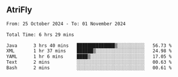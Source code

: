 ## AtriFly

<!--START_SECTION:waka-->

```txt
From: 25 October 2024 - To: 01 November 2024

Total Time: 6 hrs 29 mins

Java      3 hrs 40 mins   ██████████████▒░░░░░░░░░░   56.73 %
XML       1 hr 37 mins    ██████▒░░░░░░░░░░░░░░░░░░   24.98 %
YAML      1 hr 6 mins     ████▒░░░░░░░░░░░░░░░░░░░░   17.05 %
Text      2 mins          ░░░░░░░░░░░░░░░░░░░░░░░░░   00.63 %
Bash      2 mins          ░░░░░░░░░░░░░░░░░░░░░░░░░   00.61 %
```

<!--END_SECTION:waka-->


